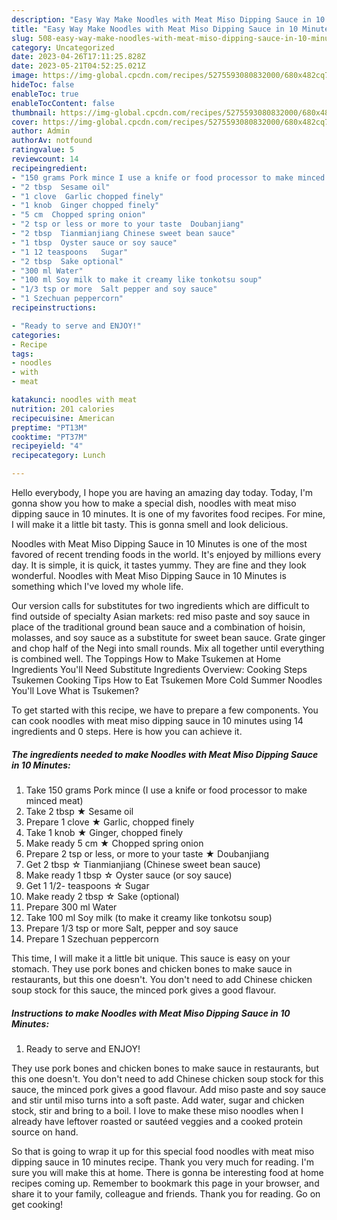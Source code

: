 ```yaml
---
description: "Easy Way Make Noodles with Meat Miso Dipping Sauce in 10 Minutes the Very Delicious}"
title: "Easy Way Make Noodles with Meat Miso Dipping Sauce in 10 Minutes the Very Delicious}"
slug: 508-easy-way-make-noodles-with-meat-miso-dipping-sauce-in-10-minutes-the-very-delicious
category: Uncategorized
date: 2023-04-26T17:11:25.828Z
date: 2023-05-21T04:52:25.021Z
image: https://img-global.cpcdn.com/recipes/5275593080832000/680x482cq70/noodles-with-meat-miso-dipping-sauce-in-10-minutes-recipe-main-photo.jpg
hideToc: false
enableToc: true
enableTocContent: false
thumbnail: https://img-global.cpcdn.com/recipes/5275593080832000/680x482cq70/noodles-with-meat-miso-dipping-sauce-in-10-minutes-recipe-main-photo.jpg
cover: https://img-global.cpcdn.com/recipes/5275593080832000/680x482cq70/noodles-with-meat-miso-dipping-sauce-in-10-minutes-recipe-main-photo.jpg
author: Admin
authorAv: notfound
ratingvalue: 5
reviewcount: 14
recipeingredient:
- "150 grams Pork mince I use a knife or food processor to make minced meat"
- "2 tbsp  Sesame oil"
- "1 clove  Garlic chopped finely"
- "1 knob  Ginger chopped finely"
- "5 cm  Chopped spring onion"
- "2 tsp or less or more to your taste  Doubanjiang"
- "2 tbsp  Tianmianjiang Chinese sweet bean sauce"
- "1 tbsp  Oyster sauce or soy sauce"
- "1 12 teaspoons   Sugar"
- "2 tbsp  Sake optional"
- "300 ml Water"
- "100 ml Soy milk to make it creamy like tonkotsu soup"
- "1/3 tsp or more  Salt pepper and soy sauce"
- "1 Szechuan peppercorn"
recipeinstructions:

- "Ready to serve and ENJOY!"
categories:
- Recipe
tags:
- noodles
- with
- meat

katakunci: noodles with meat 
nutrition: 201 calories
recipecuisine: American
preptime: "PT13M"
cooktime: "PT37M"
recipeyield: "4"
recipecategory: Lunch

---
```



Hello everybody, I hope you are having an amazing day today. Today, I'm gonna show you how to make a special dish, noodles with meat miso dipping sauce in 10 minutes. It is one of my favorites food recipes. For mine, I will make it a little bit tasty. This is gonna smell and look delicious.

Noodles with Meat Miso Dipping Sauce in 10 Minutes is one of the most favored of recent trending foods in the world. It's enjoyed by millions every day. It is simple, it is quick, it tastes yummy. They are fine and they look wonderful. Noodles with Meat Miso Dipping Sauce in 10 Minutes is something which I've loved my whole life.

Our version calls for substitutes for two ingredients which are difficult to find outside of specialty Asian markets: red miso paste and soy sauce in place of the traditional ground bean sauce and a combination of hoisin, molasses, and soy sauce as a substitute for sweet bean sauce. Grate ginger and chop half of the Negi into small rounds. Mix all together until everything is combined well. The Toppings How to Make Tsukemen at Home Ingredients You&#39;ll Need Substitute Ingredients Overview: Cooking Steps Tsukemen Cooking Tips How to Eat Tsukemen More Cold Summer Noodles You&#39;ll Love What is Tsukemen?


To get started with this recipe, we have to prepare a few components. You can cook noodles with meat miso dipping sauce in 10 minutes using 14 ingredients and 0 steps. Here is how you can achieve it.

<!--inarticleads1-->

##### The ingredients needed to make Noodles with Meat Miso Dipping Sauce in 10 Minutes:

1. Take 150 grams Pork mince (I use a knife or food processor to make minced meat)
1. Take 2 tbsp ★ Sesame oil
1. Prepare 1 clove ★ Garlic, chopped finely
1. Take 1 knob ★ Ginger, chopped finely
1. Make ready 5 cm ★ Chopped spring onion
1. Prepare 2 tsp or less, or more to your taste ★ Doubanjiang
1. Get 2 tbsp ☆ Tianmianjiang (Chinese sweet bean sauce)
1. Make ready 1 tbsp ☆ Oyster sauce (or soy sauce)
1. Get 1 1/2- teaspoons  ☆ Sugar
1. Make ready 2 tbsp ☆ Sake (optional)
1. Prepare 300 ml Water
1. Take 100 ml Soy milk (to make it creamy like tonkotsu soup)
1. Prepare 1/3 tsp or more  Salt, pepper and soy sauce
1. Prepare 1 Szechuan peppercorn


This time, I will make it a little bit unique. This sauce is easy on your stomach. They use pork bones and chicken bones to make sauce in restaurants, but this one doesn&#39;t. You don&#39;t need to add Chinese chicken soup stock for this sauce, the minced pork gives a good flavour. 

<!--inarticleads2-->

##### Instructions to make Noodles with Meat Miso Dipping Sauce in 10 Minutes:


1. Ready to serve and ENJOY!

They use pork bones and chicken bones to make sauce in restaurants, but this one doesn&#39;t. You don&#39;t need to add Chinese chicken soup stock for this sauce, the minced pork gives a good flavour. Add miso paste and soy sauce and stir until miso turns into a soft paste. Add water, sugar and chicken stock, stir and bring to a boil. I love to make these miso noodles when I already have leftover roasted or sautéed veggies and a cooked protein source on hand. 

So that is going to wrap it up for this special food noodles with meat miso dipping sauce in 10 minutes recipe. Thank you very much for reading. I'm sure you will make this at home. There is gonna be interesting food at home recipes coming up. Remember to bookmark this page in your browser, and share it to your family, colleague and friends. Thank you for reading. Go on get cooking!
